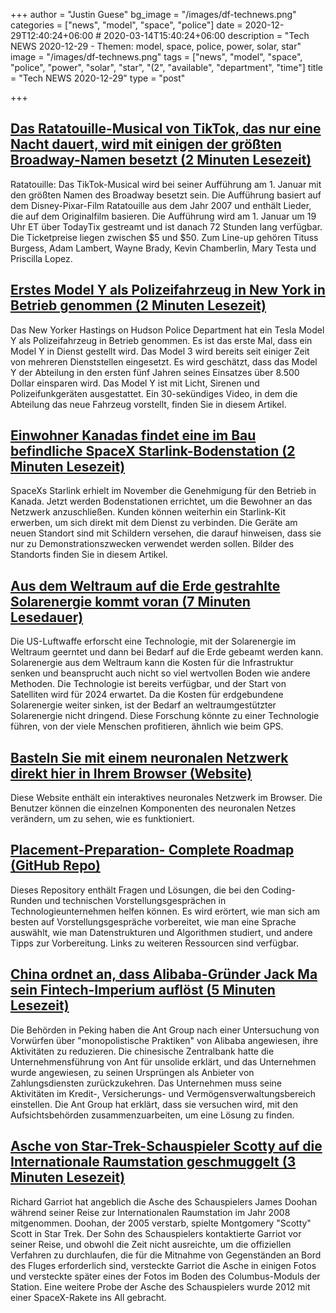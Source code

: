 +++
author = "Justin Guese"
bg_image = "/images/df-technews.png"
categories = ["news", "model", "space", "police"]
date = 2020-12-29T12:40:24+06:00 # 2020-03-14T15:40:24+06:00
description = "Tech NEWS 2020-12-29 - Themen: model, space, police, power, solar, star"
image = "/images/df-technews.png"
tags = ["news", "model", "space", "police", "power", "solar", "star", "(2", "available", "department", "time"]
title = "Tech NEWS 2020-12-29"
type = "post"

+++

## [Das Ratatouille-Musical von TikTok, das nur eine Nacht dauert, wird mit einigen der größten Broadway-Namen besetzt (2 Minuten Lesezeit)](https://www.theverge.com/2020/12/28/22203490/ratatouille-tiktok-musical-tituss-burgess-adam-lambert-wayne-brady-pixar-disney/1/01000176ae2e2b64-6105343b-e3a5-4e44-9562-453ed87c6824-000000/x0mgRDnrrtvlwKxdeJw22UdAQjAVSSp-OytNKDFIToc=173)

 Ratatouille: Das TikTok-Musical wird bei seiner Aufführung am 1. Januar mit den größten Namen des Broadway besetzt sein. Die Aufführung basiert auf dem Disney-Pixar-Film Ratatouille aus dem Jahr 2007 und enthält Lieder, die auf dem Originalfilm basieren. Die Aufführung wird am 1. Januar um 19 Uhr ET über TodayTix gestreamt und ist danach 72 Stunden lang verfügbar. Die Ticketpreise liegen zwischen $5 und $50. Zum Line-up gehören Tituss Burgess, Adam Lambert, Wayne Brady, Kevin Chamberlin, Mary Testa und Priscilla Lopez.

## [Erstes Model Y als Polizeifahrzeug in New York in Betrieb genommen (2 Minuten Lesezeit)](https://interestingengineering.com/first-model-y-commissioned-as-police-vehicle-in-new-york/1/01000176ae2e2b64-6105343b-e3a5-4e44-9562-453ed87c6824-000000/soiXdLqLxBU3uMlCwDipxgMMK0eIojHje7EW3bHF8vg=173)

 Das New Yorker Hastings on Hudson Police Department hat ein Tesla Model Y als Polizeifahrzeug in Betrieb genommen. Es ist das erste Mal, dass ein Model Y in Dienst gestellt wird. Das Model 3 wird bereits seit einiger Zeit von mehreren Dienststellen eingesetzt. Es wird geschätzt, dass das Model Y der Abteilung in den ersten fünf Jahren seines Einsatzes über 8.500 Dollar einsparen wird. Das Model Y ist mit Licht, Sirenen und Polizeifunkgeräten ausgestattet. Ein 30-sekündiges Video, in dem die Abteilung das neue Fahrzeug vorstellt, finden Sie in diesem Artikel.

## [Einwohner Kanadas findet eine im Bau befindliche SpaceX Starlink-Bodenstation (2 Minuten Lesezeit)](https://www.tesmanian.com/blogs/tesmanian-blog/starlink-canada-station/1/01000176ae2e2b64-6105343b-e3a5-4e44-9562-453ed87c6824-000000/NI34sgxaTiZteMZpA5ZQ4qCTErJdEOGS8z5m4HoMFEQ=173)

 SpaceXs Starlink erhielt im November die Genehmigung für den Betrieb in Kanada. Jetzt werden Bodenstationen errichtet, um die Bewohner an das Netzwerk anzuschließen. Kunden können weiterhin ein Starlink-Kit erwerben, um sich direkt mit dem Dienst zu verbinden. Die Geräte am neuen Standort sind mit Schildern versehen, die darauf hinweisen, dass sie nur zu Demonstrationszwecken verwendet werden sollen. Bilder des Standorts finden Sie in diesem Artikel.

## [Aus dem Weltraum auf die Erde gestrahlte Solarenergie kommt voran (7 Minuten Lesedauer)](https://cleantechnica.com/2020/12/27/solar-power-beamed-down-to-earth-from-from-space-moves-forward//1/01000176ae2e2b64-6105343b-e3a5-4e44-9562-453ed87c6824-000000/Cmpp4dC4C6o7q-GY3FRtx_DP12ARKgw4JmQe7KnmqDo=173)

 Die US-Luftwaffe erforscht eine Technologie, mit der Solarenergie im Weltraum geerntet und dann bei Bedarf auf die Erde gebeamt werden kann. Solarenergie aus dem Weltraum kann die Kosten für die Infrastruktur senken und beansprucht auch nicht so viel wertvollen Boden wie andere Methoden. Die Technologie ist bereits verfügbar, und der Start von Satelliten wird für 2024 erwartet. Da die Kosten für erdgebundene Solarenergie weiter sinken, ist der Bedarf an weltraumgestützter Solarenergie nicht dringend. Diese Forschung könnte zu einer Technologie führen, von der viele Menschen profitieren, ähnlich wie beim GPS.

## [Basteln Sie mit einem neuronalen Netzwerk direkt hier in Ihrem Browser (Website)](https://playground.tensorflow.org/#activation=tanh®ularization=L2&batchSize=10&dataset=circle®Dataset=reg-plane&learningRate=1®ularizationRate=0&noise=20&networkShape=8,8,8,8,8,8&seed=0.22796&showTestData=false&discretize=true&percTrainData=50&x=true&y=true&xTimesY=true&xSquared=true&ySquared=true&cosX=false&sinX=true&cosY=false&sinY=true&collectStats=false&problem=classification&initZero=false&hideText=false/1/01000176ae2e2b64-6105343b-e3a5-4e44-9562-453ed87c6824-000000/xHglQAgSJruZJ7IqRoPBH5b9kovkQQaFAgCMS3lEl2Y=173)

 Diese Website enthält ein interaktives neuronales Netzwerk im Browser. Die Benutzer können die einzelnen Komponenten des neuronalen Netzes verändern, um zu sehen, wie es funktioniert.

## [Placement-Preparation- Complete Roadmap (GitHub Repo)](https://github.com/anushka23g/Complete-Placement-Preparation/1/01000176ae2e2b64-6105343b-e3a5-4e44-9562-453ed87c6824-000000/NHQHiLs-IdCjdVk677LhC-I9R3Pv63UXH_tzQ9x2vTI=173)

 Dieses Repository enthält Fragen und Lösungen, die bei den Coding-Runden und technischen Vorstellungsgesprächen in Technologieunternehmen helfen können. Es wird erörtert, wie man sich am besten auf Vorstellungsgespräche vorbereitet, wie man eine Sprache auswählt, wie man Datenstrukturen und Algorithmen studiert, und andere Tipps zur Vorbereitung. Links zu weiteren Ressourcen sind verfügbar.

## [China ordnet an, dass Alibaba-Gründer Jack Ma sein Fintech-Imperium auflöst (5 Minuten Lesezeit)](https://www.theguardian.com/business/2020/dec/28/china-orders-alibaba-founder-jack-ma-break-up-fintech-ant?CMP=Share_iOSApp_Other/1/01000176ae2e2b64-6105343b-e3a5-4e44-9562-453ed87c6824-000000/ZOeX0TYeeD1RDCL-Ju0sVmBGgh9WY1YgQ4-gNglU-Tg=173)

 Die Behörden in Peking haben die Ant Group nach einer Untersuchung von Vorwürfen über "monopolistische Praktiken" von Alibaba angewiesen, ihre Aktivitäten zu reduzieren. Die chinesische Zentralbank hatte die Unternehmensführung von Ant für unsolide erklärt, und das Unternehmen wurde angewiesen, zu seinen Ursprüngen als Anbieter von Zahlungsdiensten zurückzukehren. Das Unternehmen muss seine Aktivitäten im Kredit-, Versicherungs- und Vermögensverwaltungsbereich einstellen. Die Ant Group hat erklärt, dass sie versuchen wird, mit den Aufsichtsbehörden zusammenzuarbeiten, um eine Lösung zu finden.

## [Asche von Star-Trek-Schauspieler Scotty auf die Internationale Raumstation geschmuggelt (3 Minuten Lesezeit)](https://www.thetimes.co.uk/article/ashes-of-star-treks-scotty-smuggled-on-to-international-space-station-6lpgs05n6/1/01000176ae2e2b64-6105343b-e3a5-4e44-9562-453ed87c6824-000000/Il8QCA8xRaSKynjNZsJnY9-TWxslDqVzBnsVeyCx4EA=173)

 Richard Garriot hat angeblich die Asche des Schauspielers James Doohan während seiner Reise zur Internationalen Raumstation im Jahr 2008 mitgenommen. Doohan, der 2005 verstarb, spielte Montgomery "Scotty" Scott in Star Trek. Der Sohn des Schauspielers kontaktierte Garriot vor seiner Reise, und obwohl die Zeit nicht ausreichte, um die offiziellen Verfahren zu durchlaufen, die für die Mitnahme von Gegenständen an Bord des Fluges erforderlich sind, versteckte Garriot die Asche in einigen Fotos und versteckte später eines der Fotos im Boden des Columbus-Moduls der Station. Eine weitere Probe der Asche des Schauspielers wurde 2012 mit einer SpaceX-Rakete ins All gebracht.

